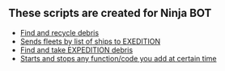## These scripts are created for Ninja BOT 


- [Find and recycle debris](https://github.com/RockClubKASHMIR/scripts/blob/master/recycle_debris.go)
- [Sends fleets by list of ships to EXEDITION](https://github.com/RockClubKASHMIR/scripts/blob/master/expedition_by_list_of_ships.go)  
- [Find and take EXPEDITION debris](https://github.com/RockClubKASHMIR/scripts/blob/master/recycle_expedition_debris.go)
- [Starts and stops any function/code you add at certain time](https://github.com/RockClubKASHMIR/scripts/blob/master/start-stop_anything_at_certain_time.go)
